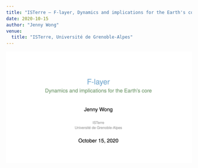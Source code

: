 ```yaml
---
title: "ISTerre – F-layer, Dynamics and implications for the Earth's core"
date: 2020-10-15
author: "Jenny Wong"
venue:
  title: "ISTerre, Université de Grenoble-Alpes"
---
```


[![Click here](./thumbnail.png)](./isterre.pdf)
